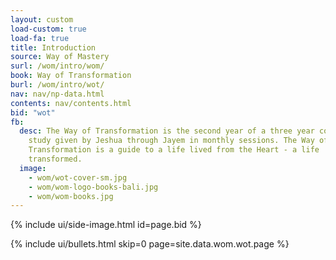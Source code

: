 ```yaml
---
layout: custom
load-custom: true
load-fa: true
title: Introduction
source: Way of Mastery
surl: /wom/intro/wom/
book: Way of Transformation
burl: /wom/intro/wot/
nav: nav/np-data.html
contents: nav/contents.html
bid: "wot"
fb:
  desc: The Way of Transformation is the second year of a three year course of
    study given by Jeshua through Jayem in monthly sessions. The Way of
    Transformation is a guide to a life lived from the Heart - a life
    transformed.
  image:
    - wom/wot-cover-sm.jpg
    - wom/wom-logo-books-bali.jpg
    - wom/wom-books.jpg
---
```


<div class="custom-side-image">
  {% include ui/side-image.html id=page.bid %}
</div>

{% include ui/bullets.html
  skip=0
  page=site.data.wom.wot.page
%}


